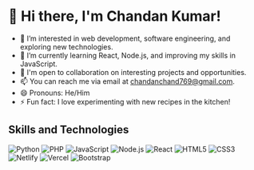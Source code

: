 # 👋 Hi there, I'm Chandan Kumar!

- 👀 I’m interested in web development, software engineering, and exploring new technologies.
- 🌱 I’m currently learning React, Node.js, and improving my skills in JavaScript.
- 💼 I'm open to collaboration on interesting projects and opportunities.
- 📫 You can reach me via email at chandanchand769@gmail.com.
- 😄 Pronouns: He/Him
- ⚡ Fun fact: I love experimenting with new recipes in the kitchen!

## Skills and Technologies
![Python](https://img.icons8.com/color/48/000000/python.png)
![PHP](https://img.icons8.com/officel/48/000000/php-logo.png)
![JavaScript](https://img.icons8.com/color/48/000000/javascript.png)
![Node.js](https://img.icons8.com/color/48/000000/nodejs.png)
![React](https://img.icons8.com/color/48/000000/react-native.png)
![HTML5](https://img.icons8.com/color/48/000000/html-5.png)
![CSS3](https://img.icons8.com/color/48/000000/css3.png)
![Netlify](https://upload.wikimedia.org/wikipedia/commons/thumb/9/97/Netlify_logo_%282%29.svg/1200px-Netlify_logo_%282%29.svg.png)
![Vercel](https://assets.vercel.com/image/upload/front/favicon/vercel/180x180.png)
![Bootstrap](https://img.icons8.com/color/48/000000/bootstrap.png)
